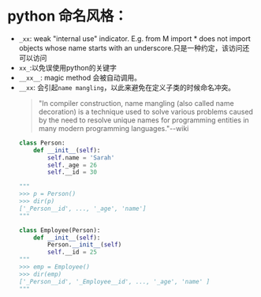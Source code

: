 # python 命名风格：
*  `_xx`: weak "internal use" indicator. E.g. from M import * does not import objects whose name starts with an underscore.只是一种约定，该访问还可以访问
*  `xx_`:以免误使用python的关键字
*  `__xx__`: magic method 会被自动调用。
*  `__xx`: 会引起`name mangling`，以此来避免在定义子类的时候命名冲突。
    >"In compiler construction, name mangling (also called name decoration) is a technique used to solve various problems caused by the need to resolve unique names for programming entities in many modern programming languages."--wiki
    ```py
    class Person:
        def __init__(self):
            self.name = 'Sarah'
            self._age = 26
            self.__id = 30

    """
    >>> p = Person()
    >>> dir(p)
    ['_Person__id', ..., '_age', 'name']
    """

    class Employee(Person):
        def __init__(self):
            Person.__init__(self)        
            self.__id = 25
    """        
    >>> emp = Employee()
    >>> dir(emp)
    ['_Person__id', '_Employee__id', ..., '_age', 'name' ]
    """
    ```
